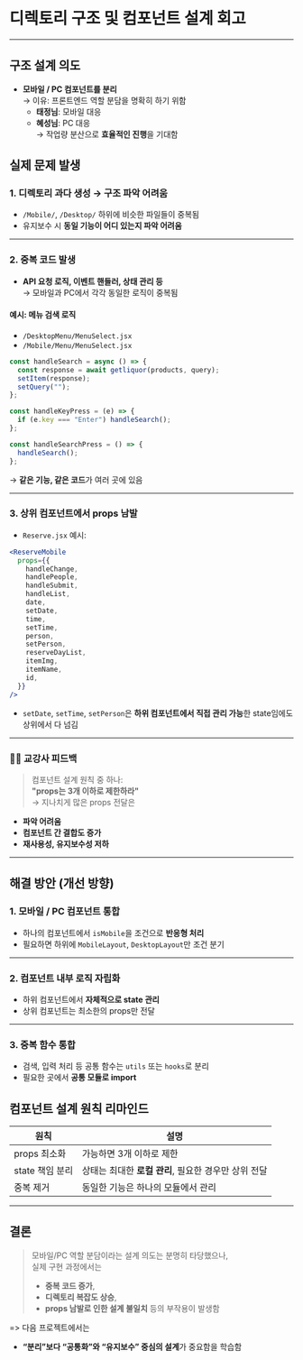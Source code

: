 # 디렉토리 구조 및 컴포넌트 설계 회고

---

## 구조 설계 의도

- **모바일 / PC 컴포넌트를 분리**  
  → 이유: 프론트엔드 역할 분담을 명확히 하기 위함
  - **태정님**: 모바일 대응
  - **혜성님**: PC 대응  
    → 작업량 분산으로 **효율적인 진행**을 기대함

## 실제 문제 발생

### 1. 디렉토리 과다 생성 → **구조 파악 어려움**

- `/Mobile/`, `/Desktop/` 하위에 비슷한 파일들이 중복됨
- 유지보수 시 **동일 기능이 어디 있는지 파악 어려움**

---

### 2. 중복 코드 발생

- **API 요청 로직, 이벤트 핸들러, 상태 관리 등**  
  → 모바일과 PC에서 각각 동일한 로직이 중복됨

#### 예시: 메뉴 검색 로직

- `/DesktopMenu/MenuSelect.jsx`
- `/Mobile/Menu/MenuSelect.jsx`

```jsx
const handleSearch = async () => {
  const response = await getliquor(products, query);
  setItem(response);
  setQuery("");
};

const handleKeyPress = (e) => {
  if (e.key === "Enter") handleSearch();
};

const handleSearchPress = () => {
  handleSearch();
};
```

→ **같은 기능, 같은 코드**가 여러 곳에 있음

---

### 3. 상위 컴포넌트에서 props 남발

- `Reserve.jsx` 예시:

```jsx
<ReserveMobile
  props={{
    handleChange,
    handlePeople,
    handleSubmit,
    handleList,
    date,
    setDate,
    time,
    setTime,
    person,
    setPerson,
    reserveDayList,
    itemImg,
    itemName,
    id,
  }}
/>
```

- `setDate`, `setTime`, `setPerson`은 **하위 컴포넌트에서 직접 관리 가능**한 state임에도 상위에서 다 넘김

---

### 🧑‍🏫 교강사 피드백

> 컴포넌트 설계 원칙 중 하나:  
> **"props는 3개 이하로 제한하라"**  
> → 지나치게 많은 props 전달은

- **파악 어려움**
- **컴포넌트 간 결합도 증가**
- **재사용성, 유지보수성 저하**

---

## 해결 방안 (개선 방향)

### 1. **모바일 / PC 컴포넌트 통합**

- 하나의 컴포넌트에서 `isMobile`을 조건으로 **반응형 처리**
- 필요하면 하위에 `MobileLayout`, `DesktopLayout`만 조건 분기

---

### 2. **컴포넌트 내부 로직 자립화**

- 하위 컴포넌트에서 **자체적으로 state 관리**
- 상위 컴포넌트는 최소한의 props만 전달

---

### 3. **중복 함수 통합**

- 검색, 입력 처리 등 공통 함수는 `utils` 또는 `hooks`로 분리
- 필요한 곳에서 **공통 모듈로 import**

## 컴포넌트 설계 원칙 리마인드

| 원칙            | 설명                                                 |
| --------------- | ---------------------------------------------------- |
| props 최소화    | 가능하면 3개 이하로 제한                             |
| state 책임 분리 | 상태는 최대한 **로컬 관리**, 필요한 경우만 상위 전달 |
| 중복 제거       | 동일한 기능은 하나의 모듈에서 관리                   |

---

## 결론

> 모바일/PC 역할 분담이라는 설계 의도는 분명히 타당했으나,  
> 실제 구현 과정에서는
>
> - **중복 코드 증가**,
> - **디렉토리 복잡도 상승**,
> - **props 남발로 인한 설계 불일치** 등의 부작용이 발생함

=> 다음 프로젝트에서는

- **“분리”보다 “공통화”와 “유지보수” 중심의 설계**가 중요함을 학습함
